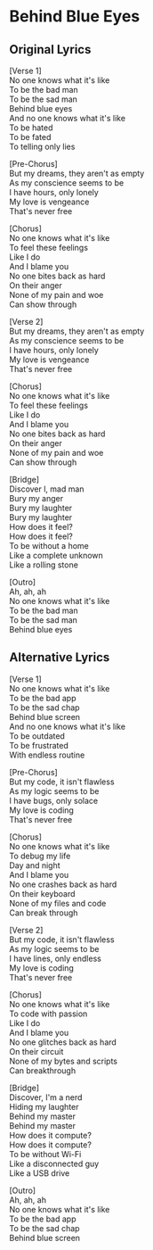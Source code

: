 # Behind Blue Eyes

## Original Lyrics

[Verse 1]  
No one knows what it's like  
To be the bad man  
To be the sad man  
Behind blue eyes  
And no one knows what it's like  
To be hated  
To be fated  
To telling only lies  
  
[Pre-Chorus]  
But my dreams, they aren't as empty  
As my conscience seems to be  
I have hours, only lonely  
My love is vengeance  
That's never free  
  
[Chorus]  
No one knows what it's like  
To feel these feelings  
Like I do  
And I blame you  
No one bites back as hard  
On their anger  
None of my pain and woe  
Can show through  
  
[Verse 2]  
But my dreams, they aren't as empty  
As my conscience seems to be  
I have hours, only lonely  
My love is vengeance  
That's never free  
  
[Chorus]  
No one knows what it's like  
To feel these feelings  
Like I do  
And I blame you  
No one bites back as hard  
On their anger  
None of my pain and woe  
Can show through  
  
[Bridge]  
Discover l, mad man  
Bury my anger  
Bury my laughter  
Bury my laughter  
How does it feel?  
How does it feel?  
To be without a home  
Like a complete unknown  
Like a rolling stone  
  
[Outro]  
Ah, ah, ah  
No one knows what it's like  
To be the bad man  
To be the sad man  
Behind blue eyes  

## Alternative Lyrics

[Verse 1]  
No one knows what it's like  
To be the bad app  
To be the sad chap  
Behind blue screen  
And no one knows what it's like  
To be outdated  
To be frustrated  
With endless routine  
  
[Pre-Chorus]  
But my code, it isn't flawless  
As my logic seems to be  
I have bugs, only solace  
My love is coding  
That's never free  
  
[Chorus]  
No one knows what it's like  
To debug my life  
Day and night  
And I blame you  
No one crashes back as hard  
On their keyboard  
None of my files and code  
Can break through  
  
[Verse 2]  
But my code, it isn't flawless  
As my logic seems to be  
I have lines, only endless  
My love is coding  
That's never free  
  
[Chorus]  
No one knows what it's like  
To code with passion  
Like I do  
And I blame you  
No one glitches back as hard  
On their circuit  
None of my bytes and scripts  
Can breakthrough  
  
[Bridge]  
Discover, I'm a nerd  
Hiding my laughter  
Behind my master  
Behind my master  
How does it compute?  
How does it compute?  
To be without Wi-Fi  
Like a disconnected guy  
Like a USB drive  
  
[Outro]  
Ah, ah, ah  
No one knows what it's like  
To be the bad app  
To be the sad chap  
Behind blue screen  
